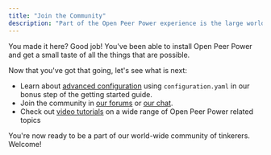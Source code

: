 ```yaml
---
title: "Join the Community"
description: "Part of the Open Peer Power experience is the large world-wide community of tinkerers. Join us."
---
```


You made it here? Good job! You've been able to install Open Peer Power and get a small taste of all the things that are possible.

Now that you've got that going, let's see what is next:

 - Learn about [advanced configuration](/getting-started/configuration/) using `configuration.yaml` in our bonus step of the getting started guide.
 - Join the community in [our forums] or [our chat].
 - Check out [video tutorials] on a wide range of Open Peer Power related topics

You're now ready to be a part of our world-wide community of tinkerers. Welcome!

[our forums]: https://community.openpeerpower.io/
[our chat]: /join-chat/
[video tutorials]: https://www.youtube.com/results?search_query=home+assistant
